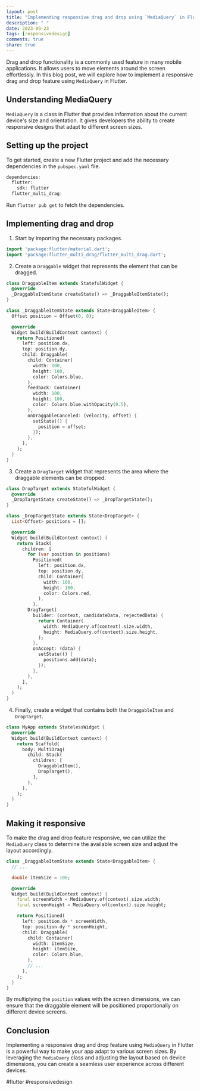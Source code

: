 ```yaml
---
layout: post
title: "Implementing responsive drag and drop using `MediaQuery` in Flutter"
description: " "
date: 2023-09-23
tags: [responsivedesign]
comments: true
share: true
---
```


Drag and drop functionality is a commonly used feature in many mobile applications. It allows users to move elements around the screen effortlessly. In this blog post, we will explore how to implement a responsive drag and drop feature using `MediaQuery` in Flutter.

## Understanding MediaQuery

`MediaQuery` is a class in Flutter that provides information about the current device's size and orientation. It gives developers the ability to create responsive designs that adapt to different screen sizes.

## Setting up the project

To get started, create a new Flutter project and add the necessary dependencies in the `pubspec.yaml` file.

```dart
dependencies:
  flutter:
    sdk: flutter
  flutter_multi_drag:
```

Run `flutter pub get` to fetch the dependencies.

## Implementing drag and drop

1. Start by importing the necessary packages.

```dart
import 'package:flutter/material.dart';
import 'package:flutter_multi_drag/flutter_multi_drag.dart';
```

2. Create a `Draggable` widget that represents the element that can be dragged.

```dart
class DraggableItem extends StatefulWidget {
  @override
  _DraggableItemState createState() => _DraggableItemState();
}

class _DraggableItemState extends State<DraggableItem> {
  Offset position = Offset(0, 0);

  @override
  Widget build(BuildContext context) {
    return Positioned(
      left: position.dx,
      top: position.dy,
      child: Draggable(
        child: Container(
          width: 100,
          height: 100,
          color: Colors.blue,
        ),
        feedback: Container(
          width: 100,
          height: 100,
          color: Colors.blue.withOpacity(0.5),
        ),
        onDraggableCanceled: (velocity, offset) {
          setState(() {
            position = offset;
          });
        },
      ),
    );
  }
}
```

3. Create a `DragTarget` widget that represents the area where the draggable elements can be dropped.

```dart
class DropTarget extends StatefulWidget {
  @override
  _DropTargetState createState() => _DropTargetState();
}

class _DropTargetState extends State<DropTarget> {
  List<Offset> positions = [];

  @override
  Widget build(BuildContext context) {
    return Stack(
      children: [
        for (var position in positions)
          Positioned(
            left: position.dx,
            top: position.dy,
            child: Container(
              width: 100,
              height: 100,
              color: Colors.red,
            ),
          ),
        DragTarget(
          builder: (context, candidateData, rejectedData) {
            return Container(
              width: MediaQuery.of(context).size.width,
              height: MediaQuery.of(context).size.height,
            );
          },
          onAccept: (data) {
            setState(() {
              positions.add(data);
            });
          },
        ),
      ],
    );
  }
}
```

4. Finally, create a widget that contains both the `DraggableItem` and `DropTarget`.

```dart
class MyApp extends StatelessWidget {
  @override
  Widget build(BuildContext context) {
    return Scaffold(
      body: MultiDrag(
        child: Stack(
          children: [
            DraggableItem(),
            DropTarget(),
          ],
        ),
      ),
    );
  }
}
```

## Making it responsive

To make the drag and drop feature responsive, we can utilize the `MediaQuery` class to determine the available screen size and adjust the layout accordingly.

```dart
class _DraggableItemState extends State<DraggableItem> {
  // ...

  double itemSize = 100;

  @override
  Widget build(BuildContext context) {
    final screenWidth = MediaQuery.of(context).size.width;
    final screenHeight = MediaQuery.of(context).size.height;

    return Positioned(
      left: position.dx * screenWidth,
      top: position.dy * screenHeight,
      child: Draggable(
        child: Container(
          width: itemSize,
          height: itemSize,
          color: Colors.blue,
        ),
        // ...
      ),
    );
  }
}
```

By multiplying the `position` values with the screen dimensions, we can ensure that the draggable element will be positioned proportionally on different device screens.

## Conclusion

Implementing a responsive drag and drop feature using `MediaQuery` in Flutter is a powerful way to make your app adapt to various screen sizes. By leveraging the `MediaQuery` class and adjusting the layout based on device dimensions, you can create a seamless user experience across different devices.

#flutter #responsivedesign